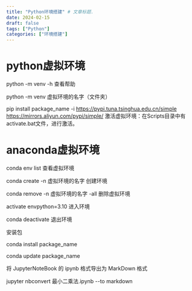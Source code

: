 ```yaml
---
title: "Python环境搭建" # 文章标题.
date: 2024-02-15
draft: false
tags: ["Python"]
categories: ["环境搭建"]
---
```


# python虚拟环境

python -m venv -h 查看帮助

python -m venv 虚拟环境的名字（文件夹）

pip install package_name -i https://pypi.tuna.tsinghua.edu.cn/simple
https://mirrors.aliyun.com/pypi/simple/
激活虚拟环境：在Scripts目录中有activate.bat文件，进行激活。

# anaconda虚拟环境

conda env list 查看虚拟环境

conda create  -n 虚拟环境的名字 创建环境

conda remove -n 虚拟环境的名字 -all 删除虚拟环境

activate envpython=3.10 进入环境

conda deactivate 退出环境

安装包

conda install package_name

conda update package_name

将 JupyterNoteBook 的 ipynb 格式导出为 MarkDown 格式

jupyter nbconvert 最小二乘法.ipynb --to markdown

